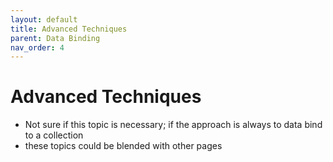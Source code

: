 ```yaml
---
layout: default
title: Advanced Techniques
parent: Data Binding
nav_order: 4
---
```


# Advanced Techniques

- Not sure if this topic is necessary; if the approach is always to data bind to a collection
- these topics could be blended with other pages
